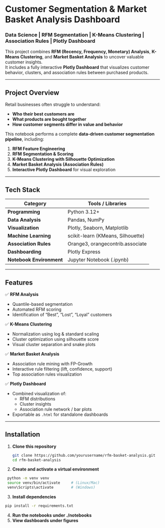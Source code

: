 #  Customer Segmentation & Market Basket Analysis Dashboard

###  Data Science | RFM Segmentation | K-Means Clustering | Association Rules | Plotly Dashboard

This project combines **RFM (Recency, Frequency, Monetary) Analysis**, **K-Means Clustering**, and **Market Basket Analysis** to uncover valuable customer insights.  
It includes a fully interactive **Plotly Dashboard** that visualizes customer behavior, clusters, and association rules between purchased products.

---

##  Project Overview

Retail businesses often struggle to understand:
- **Who their best customers are**
- **What products are bought together**
- **How customer segments differ in value and behavior**

This notebook performs a complete **data-driven customer segmentation pipeline**, including:
1.  **RFM Feature Engineering**
2.  **RFM Segmentation & Scoring**
3.  **K-Means Clustering with Silhouette Optimization**
4.  **Market Basket Analysis (Association Rules)**
5.  **Interactive Plotly Dashboard** for visual exploration

---

## Tech Stack

| Category | Tools / Libraries |
|-----------|-------------------|
| **Programming** | Python 3.12+ |
| **Data Analysis** | Pandas, NumPy |
| **Visualization** | Plotly, Seaborn, Matplotlib |
| **Machine Learning** | scikit-learn (KMeans, Silhouette) |
| **Association Rules** | Orange3, orangecontrib.associate |
| **Dashboarding** | Plotly Express |
| **Notebook Environment** | Jupyter Notebook (.ipynb) |

---

## Features

✅ **RFM Analysis**
- Quantile-based segmentation  
- Automated RFM scoring  
- Identification of “Best”, “Lost”, “Loyal” customers  

✅ **K-Means Clustering**
- Normalization using log & standard scaling  
- Cluster optimization using silhouette score  
- Visual cluster separation and snake plots  

✅ **Market Basket Analysis**
- Association rule mining with FP-Growth  
- Interactive rule filtering (lift, confidence, support)  
- Top association rules visualization  

✅ **Plotly Dashboard**
- Combined visualization of:
  - RFM distributions
  - Cluster insights
  - Association rule network / bar plots
- Exportable as `.html` for standalone dashboards

---

## Installation

1. **Clone this repository**
   ```bash
   git clone https://github.com/yourusername/rfm-basket-analysis.git
   cd rfm-basket-analysis
   ```

2. **Create and activate a virtual environment**
  ```Bash
   python -m venv venv
   source venv/bin/activate     # (Linux/Mac)
   venv\Scripts\activate        # (Windows)
  ```
3. **Install dependencies**
```bash
pip install -r requirements.txt
```
4. **Run the notebooks under ./notebooks**
5. **View dashboards under figures**
